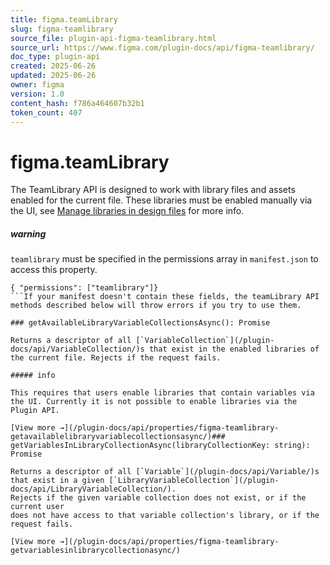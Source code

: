 ```yaml
---
title: figma.teamLibrary
slug: figma-teamlibrary
source_file: plugin-api-figma-teamlibrary.html
source_url: https://www.figma.com/plugin-docs/api/figma-teamlibrary/
doc_type: plugin-api
created: 2025-06-26
updated: 2025-06-26
owner: figma
version: 1.0
content_hash: f786a464607b32b1
token_count: 407
---
```

# figma.teamLibrary

The TeamLibrary API is designed to work with library files and assets enabled for the current file. These libraries must be enabled manually via the UI, see [Manage libraries in design files](https://help.figma.com/hc/en-us/articles/1500008731201-Manage-libraries-in-design-files) for more info.

##### warning

`teamlibrary` must be specified in the permissions array in `manifest.json` to access this property.

```
{ "permissions": ["teamlibrary"]}
```If your manifest doesn't contain these fields, the teamLibrary API methods described below will throw errors if you try to use them.

### getAvailableLibraryVariableCollectionsAsync(): Promise

Returns a descriptor of all [`VariableCollection`](/plugin-docs/api/VariableCollection/)s that exist in the enabled libraries of the current file. Rejects if the request fails.

##### info

This requires that users enable libraries that contain variables via the UI. Currently it is not possible to enable libraries via the Plugin API.

[View more →](/plugin-docs/api/properties/figma-teamlibrary-getavailablelibraryvariablecollectionsasync/)### getVariablesInLibraryCollectionAsync(libraryCollectionKey: string): Promise

Returns a descriptor of all [`Variable`](/plugin-docs/api/Variable/)s that exist in a given [`LibraryVariableCollection`](/plugin-docs/api/LibraryVariableCollection/).
Rejects if the given variable collection does not exist, or if the current user
does not have access to that variable collection's library, or if the request fails.

[View more →](/plugin-docs/api/properties/figma-teamlibrary-getvariablesinlibrarycollectionasync/)